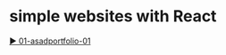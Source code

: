 
# simple websites with React



[▶️ 01-asadportfolio-01](https://asadportfolio-01.netlify.app/)<br/>
